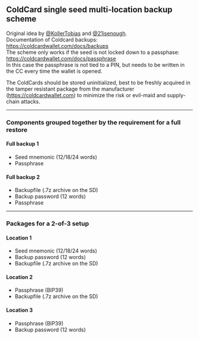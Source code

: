 ## ColdCard single seed multi-location backup scheme
Original idea by [@KollerTobias](https://twitter.com/KollerTobias) and [@21isenough](https://github.com/21isenough/).  
Documentation of Coldcard backups: <https://coldcardwallet.com/docs/backups>  
The scheme only works if the seed is not locked down to a passphase:
<https://coldcardwallet.com/docs/passphrase>  
In this case the passphrase is not tied to a PIN,
but needs to be written in the CC every time the wallet is opened.

The ColdCards should be stored uninitialized, best to be freshly acquired in the tamper resistant package from the manufacturer (<https://coldcardwallet.com>) to minimize the risk or evil-maid and supply-chain attacks.

---
### Components grouped together by the requirement for a full restore
#### Full backup 1
* Seed mnemonic (12/18/24 words)
* Passphrase
#### Full backup 2
* Backupfile (.7z archive on the SD)
* Backup password (12 words)
* Passphrase

---
### Packages for a 2-of-3 setup
#### Location 1
- Seed mnemonic (12/18/24 words)
- Backup password (12 words)
- Backupfile (.7z archive on the SD)

#### Location 2 
- Passphrase (BIP39)
- Backupfile (.7z archive on the SD)

#### Location 3
- Passphrase (BIP39)
- Backup password (12 words)